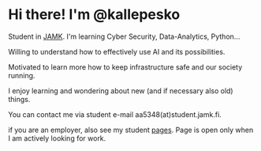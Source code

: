 # Hi there! I'm @kallepesko

Student in [JAMK](www.jamk.fi/en). I'm learning Cyber Security, Data-Analytics, Python... 

Willing to understand how to effectively use AI and its possibilities.

Motivated to learn more how to keep infrastructure safe and our society running.

I enjoy learning and wondering about new (and if necessary also old) things.

You can contact me via student e-mail aa5348(at)student.jamk.fi.

if you are an employer, also see my student [pages](https://student.labranet.jamk.fi/~aa5348/). Page is open only when I am actively looking for work.
